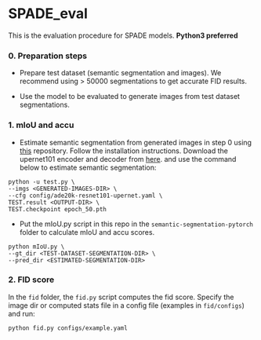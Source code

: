 # SPADE_eval
This is the evaluation procedure for SPADE models. **Python3 preferred**

### 0. Preparation steps
* Prepare test dataset (semantic segmentation and images). We recommend using > 50000 segmentations to get accurate FID results.
    
* Use the model to be evaluated to generate images from test dataset segmentations.

### 1. mIoU and accu
* Estimate semantic segmentation from generated images in step 0 using [this](https://github.com/CSAILVision/semantic-segmentation-pytorch) repository. Follow the installation instructions. Download the upernet101 encoder and decoder from [here](http://sceneparsing.csail.mit.edu/model/pytorch/ade20k-resnet101-upernet/). and use the command below to estimate semantic segmentation:

````
python -u test.py \
--imgs <GENERATED-IMAGES-DIR> \
--cfg config/ade20k-resnet101-upernet.yaml \
TEST.result <OUTPUT-DIR> \
TEST.checkpoint epoch_50.pth
````

* Put the mIoU.py script in this repo in the ````semantic-segmentation-pytorch```` folder to calculate mIoU and accu scores.

````
python mIoU.py \
--gt_dir <TEST-DATASET-SEGMENTATION-DIR> \
--pred_dir <ESTIMATED-SEGMENTATION-DIR>
````

### 2. FID score

In the ````fid```` folder, the ````fid.py```` script computes the fid score. Specify the image dir or computed stats file in a config file (examples in ````fid/configs````) and run:

````
python fid.py configs/example.yaml
````
